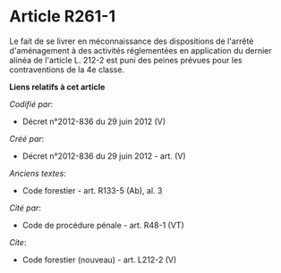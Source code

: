 # Article R261-1

Le fait de se livrer en méconnaissance des dispositions de l'arrêté d'aménagement à des activités réglementées en application
du dernier alinéa de l'article L. 212-2 est puni des peines prévues pour les contraventions de la 4e classe.

**Liens relatifs à cet article**

_Codifié par_:

  - Décret n°2012-836 du 29 juin 2012 (V)

_Créé par_:

  - Décret n°2012-836 du 29 juin 2012 - art. (V)

_Anciens textes_:

  - Code forestier - art. R133-5 (Ab), al. 3

_Cité par_:

  - Code de procédure pénale - art. R48-1 (VT)

_Cite_:

  - Code forestier (nouveau) - art. L212-2 (V)
